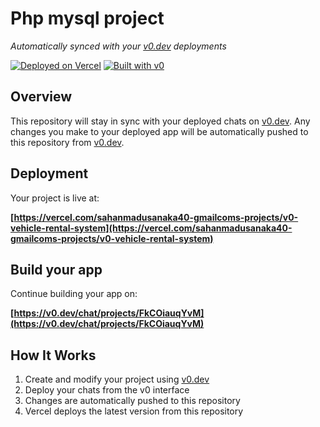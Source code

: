 # Php mysql project

*Automatically synced with your [v0.dev](https://v0.dev) deployments*

[![Deployed on Vercel](https://img.shields.io/badge/Deployed%20on-Vercel-black?style=for-the-badge&logo=vercel)](https://vercel.com/sahanmadusanaka40-gmailcoms-projects/v0-vehicle-rental-system)
[![Built with v0](https://img.shields.io/badge/Built%20with-v0.dev-black?style=for-the-badge)](https://v0.dev/chat/projects/FkCOiauqYvM)

## Overview

This repository will stay in sync with your deployed chats on [v0.dev](https://v0.dev).
Any changes you make to your deployed app will be automatically pushed to this repository from [v0.dev](https://v0.dev).

## Deployment

Your project is live at:

**[https://vercel.com/sahanmadusanaka40-gmailcoms-projects/v0-vehicle-rental-system](https://vercel.com/sahanmadusanaka40-gmailcoms-projects/v0-vehicle-rental-system)**

## Build your app

Continue building your app on:

**[https://v0.dev/chat/projects/FkCOiauqYvM](https://v0.dev/chat/projects/FkCOiauqYvM)**

## How It Works

1. Create and modify your project using [v0.dev](https://v0.dev)
2. Deploy your chats from the v0 interface
3. Changes are automatically pushed to this repository
4. Vercel deploys the latest version from this repository
